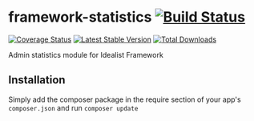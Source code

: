 framework-statistics [![Build Status](https://travis-ci.org/idealistsoft/framework-statistics.png?branch=master)](https://travis-ci.org/idealistsoft/framework-statistics)
====================

[![Coverage Status](https://coveralls.io/repos/idealistsoft/framework-statistics/badge.png)](https://coveralls.io/r/idealistsoft/framework-statistics) [![Latest Stable Version](https://poser.pugx.org/idealistsoft/framework-statistics/v/stable.png)](https://packagist.org/packages/idealistsoft/framework-statistics)
[![Total Downloads](https://poser.pugx.org/idealistsoft/framework-statistics/downloads.png)](https://packagist.org/packages/idealistsoft/framework-statistics)

Admin statistics module for Idealist Framework

## Installation

Simply add the composer package in the require section of your app's `composer.json` and run `composer update`